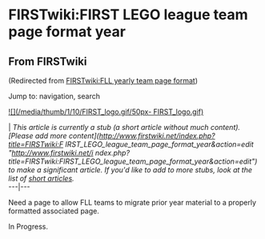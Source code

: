 # FIRSTwiki:FIRST LEGO league team page format year

## From FIRSTwiki

(Redirected from [FIRSTwiki:FLL yearly team page format](/index.php?title=FIRSTwiki:FLL_yearly_team_page_format&redirect=no "FIRSTwiki:FLL yearly team page format"))

Jump to: navigation, search

[![](/media/thumb/1/10/FIRST_logo.gif/50px-
FIRST_logo.gif)](Image:FIRST_logo.gif)

| _This article is currently a stub (a short article without much content). [Please add more content](http://www.firstwiki.net/index.php?title=FIRSTwiki:F
IRST_LEGO_league_team_page_format_year&action=edit "http://www.firstwiki.net/i
ndex.php?title=FIRSTwiki:FIRST_LEGO_league_team_page_format_year&action=edit") to make a significant article. If you'd like to add to more stubs, look at the list of [short articles](Special:Shortpages "Special:Shortpages")._<br>
---|---

Need a page to allow FLL teams to migrate prior year material to a properly formatted associated page.

In Progress.
